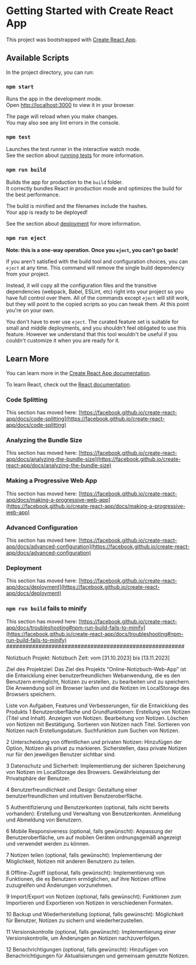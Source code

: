 # Getting Started with Create React App

This project was bootstrapped with [Create React App](https://github.com/facebook/create-react-app).

## Available Scripts

In the project directory, you can run:

### `npm start`

Runs the app in the development mode.\
Open [http://localhost:3000](http://localhost:3000) to view it in your browser.

The page will reload when you make changes.\
You may also see any lint errors in the console.

### `npm test`

Launches the test runner in the interactive watch mode.\
See the section about [running tests](https://facebook.github.io/create-react-app/docs/running-tests) for more information.

### `npm run build`

Builds the app for production to the `build` folder.\
It correctly bundles React in production mode and optimizes the build for the best performance.

The build is minified and the filenames include the hashes.\
Your app is ready to be deployed!

See the section about [deployment](https://facebook.github.io/create-react-app/docs/deployment) for more information.

### `npm run eject`

**Note: this is a one-way operation. Once you `eject`, you can't go back!**

If you aren't satisfied with the build tool and configuration choices, you can `eject` at any time. This command will remove the single build dependency from your project.

Instead, it will copy all the configuration files and the transitive dependencies (webpack, Babel, ESLint, etc) right into your project so you have full control over them. All of the commands except `eject` will still work, but they will point to the copied scripts so you can tweak them. At this point you're on your own.

You don't have to ever use `eject`. The curated feature set is suitable for small and middle deployments, and you shouldn't feel obligated to use this feature. However we understand that this tool wouldn't be useful if you couldn't customize it when you are ready for it.
## Learn More

You can learn more in the [Create React App documentation](https://facebook.github.io/create-react-app/docs/getting-started).

To learn React, check out the [React documentation](https://reactjs.org/).

### Code Splitting

This section has moved here: [https://facebook.github.io/create-react-app/docs/code-splitting](https://facebook.github.io/create-react-app/docs/code-splitting)

### Analyzing the Bundle Size

This section has moved here: [https://facebook.github.io/create-react-app/docs/analyzing-the-bundle-size](https://facebook.github.io/create-react-app/docs/analyzing-the-bundle-size)

### Making a Progressive Web App

This section has moved here: [https://facebook.github.io/create-react-app/docs/making-a-progressive-web-app](https://facebook.github.io/create-react-app/docs/making-a-progressive-web-app)

### Advanced Configuration

This section has moved here: [https://facebook.github.io/create-react-app/docs/advanced-configuration](https://facebook.github.io/create-react-app/docs/advanced-configuration)

### Deployment

This section has moved here: [https://facebook.github.io/create-react-app/docs/deployment](https://facebook.github.io/create-react-app/docs/deployment)

### `npm run build` fails to minify

This section has moved here: [https://facebook.github.io/create-react-app/docs/troubleshooting#npm-run-build-fails-to-minify](https://facebook.github.io/create-react-app/docs/troubleshooting#npm-run-build-fails-to-minify)
#######################################################

Notizbuch
Projekt: Notizbuch
Zeit:
vom [31.10.2023] bis [13.11.2023]

Ziel des Projektziel:
Das Ziel des Projekts "Online-Notizbuch-Web-App" ist die Entwicklung einer benutzerfreundlichen Webanwendung, die es den Benutzern ermöglicht, Notizen zu erstellen, zu bearbeiten und zu speichern. Die Anwendung soll im Browser laufen und die Notizen im LocalStorage des Browsers speichern.

Liste von Aufgaben, Features und Verbesserungen, für die Entwicklung des Produkts
1 Benutzeroberfläche und Grundfunktionen:
Erstellung von Notizen (Titel und Inhalt). Anzeigen von Notizen. Bearbeitung von Notizen. Löschen von Notizen mit Bestätigung. Sortieren von Notizen nach Titel. Sortieren von Notizen nach Erstellungsdatum. Suchfunktion zum Suchen von Notizen.

2 Unterscheidung von öffentlichen und privaten Notizen:
Hinzufügen der Option, Notizen als privat zu markieren. Sicherstellen, dass private Notizen nur für den jeweiligen Benutzer sichtbar sind.

3 Datenschutz und Sicherheit:
Implementierung der sicheren Speicherung von Notizen im LocalStorage des Browsers. Gewährleistung der Privatsphäre der Benutzer.

4 Benutzerfreundlichkeit und Design:
Gestaltung einer benutzerfreundlichen und intuitiven Benutzeroberfläche.

5 Authentifizierung und Benutzerkonten (optional, falls nicht bereits vorhanden):
Erstellung und Verwaltung von Benutzerkonten. Anmeldung und Abmeldung von Benutzern.

6 Mobile Responsiveness (optional, falls gewünscht):
Anpassung der Benutzeroberfläche, um auf mobilen Geräten ordnungsgemäß angezeigt und verwendet werden zu können.

7 Notizen teilen (optional, falls gewünscht):
Implementierung der Möglichkeit, Notizen mit anderen Benutzern zu teilen.

8 Offline-Zugriff (optional, falls gewünscht):
Implementierung von Funktionen, die es Benutzern ermöglichen, auf ihre Notizen offline zuzugreifen und Änderungen vorzunehmen.

9 Import/Export von Notizen (optional, falls gewünscht):
Funktionen zum Importieren und Exportieren von Notizen in verschiedenen Formaten.

10 Backup und Wiederherstellung (optional, falls gewünscht):
Möglichkeit für Benutzer, Notizen zu sichern und wiederherzustellen.

11 Versionskontrolle (optional, falls gewünscht):
Implementierung einer Versionskontrolle, um Änderungen an Notizen nachzuverfolgen.

12 Benachrichtigungen (optional, falls gewünscht):
Hinzufügen von Benachrichtigungen für Aktualisierungen und gemeinsam genutzte Notizen.
